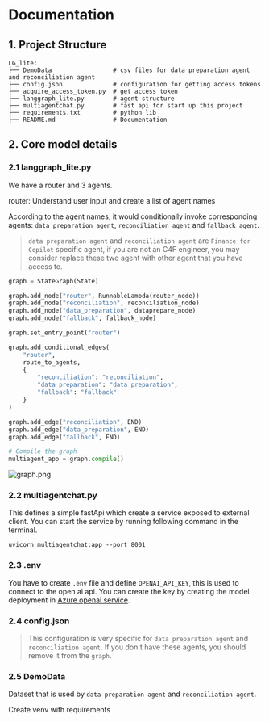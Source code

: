 # Documentation

## 1. Project Structure

```
LG_lite:
├── DemoData                 # csv files for data preparation agent and reconciliation agent
├── config.json              # configuration for getting access tokens
├── acquire_access_token.py  # get access token
├── langgraph_lite.py        # agent structure
├── multiagentchat.py        # fast api for start up this project 
├── requirements.txt         # python lib
├── README.md                # Documentation
```

## 2. Core model details

### 2.1 langgraph_lite.py
We have a router and 3 agents.

router: Understand user input and create a list of agent names

According to the agent names, it would conditionally invoke corresponding agents: `data preparation agent`, `reconciliation agent` and `fallback agent`.

> `data preparation agent` and `reconciliation agent` are `Finance for Copilot` specific agent, if you are not an C4F engineer, you may consider replace these two agent with other agent that you have access to.

```Python
graph = StateGraph(State)

graph.add_node("router", RunnableLambda(router_node))
graph.add_node("reconciliation", reconciliation_node)
graph.add_node("data_preparation", dataprepare_node)
graph.add_node("fallback", fallback_node)

graph.set_entry_point("router")

graph.add_conditional_edges(
    "router",
    route_to_agents,
    {
        "reconciliation": "reconciliation",
        "data_preparation": "data_preparation",
        "fallback": "fallback"
    }
)

graph.add_edge("reconciliation", END)
graph.add_edge("data_preparation", END)
graph.add_edge("fallback", END)

# Compile the graph
multiagent_app = graph.compile()
```

![graph.png](graph.png)

### 2.2 multiagentchat.py
This defines a simple fastApi which create a service exposed to external client.
You can start the service by running following command in the terminal.
````commandline
uvicorn multiagentchat:app --port 8001
````

### 2.3 .env
You have to create `.env` file and define `OPENAI_API_KEY`, this is used to connect to the open ai api.
You can create the key by creating the model deployment in 
[Azure openai service](https://learn.microsoft.com/en-us/azure/ai-services/openai/).

### 2.4 config.json
> This configuration is very specific for `data preparation agent` and `reconciliation agent`. 
> If you don't have these agents, you should remove it from the `graph`.

### 2.5 DemoData
Dataset that is used by `data preparation agent` and `reconciliation agent`.


Create venv with requirements
